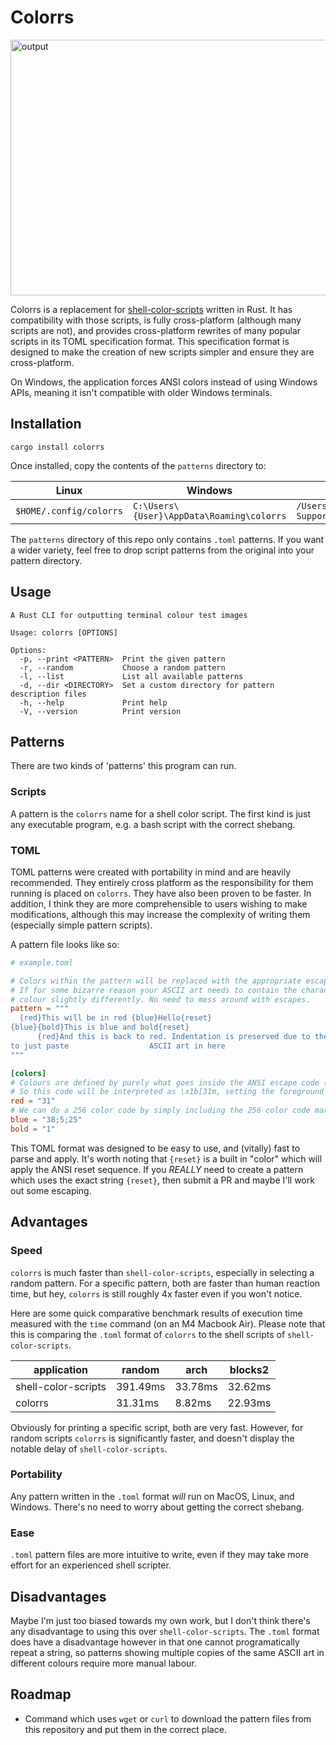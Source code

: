 # Colorrs

<img width="1392" height="409" alt="output" src="https://github.com/user-attachments/assets/e815ee96-613e-4c9f-9f43-4c8623bee448" />

Colorrs is a replacement for [shell-color-scripts](https://gitlab.com/dwt1/shell-color-scripts) written in Rust. It has compatibility with those scripts, is fully cross-platform
(although many scripts are not), and provides cross-platform rewrites of many popular scripts in its TOML specification format. This specification
format is designed to make the creation of new scripts simpler and ensure they are cross-platform.

On Windows, the application forces ANSI colors instead of using Windows APIs, meaning it isn't compatible with older Windows terminals.

## Installation

`cargo install colorrs`

Once installed, copy the contents of the `patterns` directory to:

|Linux|Windows|MacOS|
------|-------|------
|`$HOME/.config/colorrs`| `C:\Users\{User}\AppData\Roaming\colorrs`| `/Users/{User}/Library/Application Support/colorrs` |

The `patterns` directory of this repo only contains `.toml` patterns. If you want a wider variety, feel free to drop script patterns from the original
into your pattern directory.

## Usage

```
A Rust CLI for outputting terminal colour test images

Usage: colorrs [OPTIONS]

Options:
  -p, --print <PATTERN>  Print the given pattern
  -r, --random           Choose a random pattern
  -l, --list             List all available patterns
  -d, --dir <DIRECTORY>  Set a custom directory for pattern description files
  -h, --help             Print help
  -V, --version          Print version
```

## Patterns

There are two kinds of 'patterns' this program can run.

### Scripts

A pattern is the `colorrs` name for a shell color script. The first kind is
just any executable program, e.g. a bash script with the correct shebang.

### TOML

TOML patterns were created with portability in mind and are heavily recommended. They entirely cross platform as the responsibility for them running is placed
on `colorrs`. They have also been proven to be faster. In addition, I think they are more comprehensible to users wishing to make modifications, although this may increase the complexity of writing them (especially simple pattern scripts).

A pattern file looks like so:

```toml
# example.toml

# Colors within the pattern will be replaced with the appropriate escape code based on exact string matches. 
# If for some bizarre reason your ASCII art needs to contain the characters '{red}', you can simply name your 
# colour slightly differently. No need to mess around with escapes.
pattern = """
  {red}This will be in red {blue}Hello{reset}
{blue}{bold}This is blue and bold{reset}
      {red}And this is back to red. Indentation is preserved due to the multiline string! Feel free 
to just paste                  ASCII art in here
"""

[colors]
# Colours are defined by purely what goes inside the ANSI escape code (\x1b[...m)
# So this code will be interpreted as \x1b[31m, setting the foreground to red
red = "31"
# We can do a 256 color code by simply including the 256 color code marker:
blue = "38;5;25"
bold = "1"
```

This TOML format was designed to be easy to use, and (vitally) fast to parse and apply. It's worth noting that `{reset}` is a built in "color" which
will apply the ANSI reset sequence. If you *REALLY* need to create a pattern which uses the exact string `{reset}`, then submit a PR and maybe
I'll work out some escaping.

## Advantages

### Speed

`colorrs` is much faster than `shell-color-scripts`, especially in selecting a random pattern. For a specific pattern, both are
faster than human reaction time, but hey, `colorrs` is still roughly 4x faster even if you won't notice.

Here are some quick comparative benchmark results of execution time measured with the `time` command (on an M4 Macbook Air). Please note
that this is comparing the `.toml` format of `colorrs` to the shell scripts of `shell-color-scripts`.

|application|random|arch|blocks2|
|--------------|------|----|-------|
|shell-color-scripts|391.49ms|33.78ms|32.62ms|
|colorrs|31.31ms|8.82ms|22.93ms|

Obviously for printing a specific script, both are very fast. However, for random scripts `colorrs` is significantly faster, and doesn't
display the notable delay of `shell-color-scripts`.

### Portability

Any pattern written in the `.toml` format *will* run on MacOS, Linux, and Windows. There's no need to worry about getting the correct shebang.

### Ease

`.toml` pattern files are more intuitive to write, even if they may take more effort for an experienced shell scripter.

## Disadvantages

Maybe I'm just too biased towards my own work, but I don't think there's any disadvantage to using this over `shell-color-scripts`. The `.toml`
format does have a disadvantage however in that one cannot programatically repeat a string, so patterns showing multiple copies of the same
ASCII art in different colours require more manual labour.

## Roadmap

- Command which uses `wget` or `curl` to download the pattern files from this repository and put them in the correct place.
